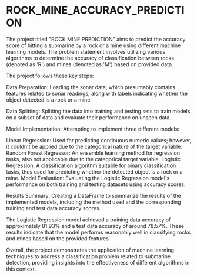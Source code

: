# ROCK_MINE_ACCURACY_PREDICTION
The project titled "ROCK MINE PREDICTION" aims to predict the accuracy score of hitting a submarine by a rock or a mine using different machine learning models. The problem statement involves utilizing various algorithms to determine the accuracy of classification between rocks (denoted as 'R') and mines (denoted as 'M') based on provided data.

The project follows these key steps:

Data Preparation: Loading the sonar data, which presumably contains features related to sonar readings, along with labels indicating whether the object detected is a rock or a mine.

Data Splitting: Splitting the data into training and testing sets to train models on a subset of data and evaluate their performance on unseen data.

Model Implementation: Attempting to implement three different models:

Linear Regression: Used for predicting continuous numeric values; however, it couldn't be applied due to the categorical nature of the target variable.
Random Forest Regressor: An ensemble learning method for regression tasks, also not applicable due to the categorical target variable.
Logistic Regression: A classification algorithm suitable for binary classification tasks, thus used for predicting whether the detected object is a rock or a mine.
Model Evaluation: Evaluating the Logistic Regression model's performance on both training and testing datasets using accuracy scores.

Results Summary: Creating a DataFrame to summarize the results of the implemented models, including the method used and the corresponding training and test data accuracy scores.

The Logistic Regression model achieved a training data accuracy of approximately 81.93% and a test data accuracy of around 78.57%. These results indicate that the model performs reasonably well in classifying rocks and mines based on the provided features.

Overall, the project demonstrates the application of machine learning techniques to address a classification problem related to submarine detection, providing insights into the effectiveness of different algorithms in this context.



